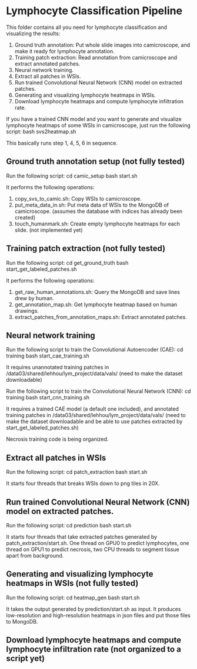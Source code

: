 # Lymphocyte Classification Pipeline
This folder contains all you need for lymphocyte classification and visualizing the results:
1. Ground truth annotation: Put whole slide images into camicroscope, and make it ready for lymphocyte annotation.
2. Training patch extraction: Read annotation from camicroscope and extract annotated patches.
3. Neural network training.
4. Extract all patches in WSIs.
5. Run trained Convolutional Neural Network (CNN) model on extracted patches.
6. Generating and visualizing lymphocyte heatmaps in WSIs.
7. Download lymphocyte heatmaps and compute lymphocyte infiltration rate.

If you have a trained CNN model and you want to generate and visualize lymphocyte heatmaps of some WSIs in camicroscope, just run the following script:
bash svs2heatmap.sh

This basically runs step 1, 4, 5, 6 in sequence.

## Ground truth annotation setup (not fully tested)
Run the following script:
cd camic_setup
bash start.sh

It performs the following operations:
1. copy_svs_to_camic.sh: Copy WSIs to camicroscope.
2. put_meta_data_in.sh: Put meta data of WSIs to the MongoDB of camicroscope. (assumes the database with indices has already been created)
3. touch_humanmark.sh: Create empty lymphocyte heatmaps for each slide. (not implemented yet)

## Training patch extraction (not fully tested)
Run the following script:
cd get_ground_truth
bash start_get_labeled_patches.sh

It performs the following operations:
1. get_raw_human_annotations.sh: Query the MongoDB and save lines drew by human.
2. get_annotation_map.sh: Get lymphocyte heatmap based on human drawings.
3. extract_patches_from_annotation_maps.sh: Extract annotated patches.

## Neural network training
Run the following script to train the Convolutional Autoencoder (CAE):
cd training
bash start_cae_training.sh

It requires unannotated training patches in /data03/shared/lehhou/lym_project/data/vals/ (need to make the dataset downloadable)

Run the following script to train the Convolutional Neural Network (CNN):
cd training
bash start_cnn_training.sh

It requires a trained CAE model (a default one included), and annotated training patches in /data03/shared/lehhou/lym_project/data/vals/ (need to make the dataset downloadable and be able to use patches extracted by start_get_labeled_patches.sh)

Necrosis training code is being organized.

## Extract all patches in WSIs
Run the following script:
cd patch_extraction
bash start.sh

It starts four threads that breaks WSIs down to png tiles in 20X.

## Run trained Convolutional Neural Network (CNN) model on extracted patches.
Run the following script:
cd prediction
bash start.sh

It starts four threads that take extracted patches generated by patch_extraction/start.sh. One thread on GPU0 to predict lymphocytes, one thread on GPU1 to predict necrosis, two CPU threads to segment tissue apart from background.

## Generating and visualizing lymphocyte heatmaps in WSIs (not fully tested)
Run the following script:
cd heatmap_gen
bash start.sh

It takes the output generated by prediction/start.sh as input. It produces low-resolution and high-resolution heatmaps in json files and put those files to MongoDB.

## Download lymphocyte heatmaps and compute lymphocyte infiltration rate (not organized to a script yet)


